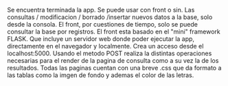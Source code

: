 Se encuentra terminada la app. Se puede usar con front o sin. Las consultas / modificacion / borrado /insertar nuevos datos a la base, solo desde la consola.
El front, por cuestiones de tiempo, solo se puede consultar la base por registros. 
El front esta basado en el "mini" framework FLASK. Que incluye un servidor web donde poder ejecutar la app, directamente en el navegador y  localmente. Crea un acceso desde el localhost:5000. Usando el metodo POST realiza la distintas operaciones necesarias para el render de la pagina de consulta como a su vez la de los resultados. Todas las paginas cuentan con una breve .css que da formato a las tablas como la imgen de fondo y ademas el color de las letras.
